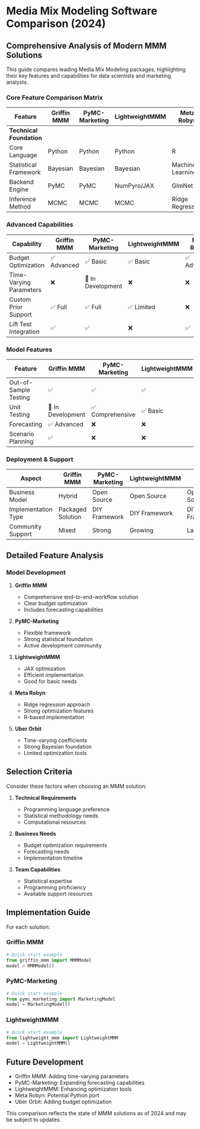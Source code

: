 # Media Mix Modeling Software Comparison (2024)

## Comprehensive Analysis of Modern MMM Solutions

This guide compares leading Media Mix Modeling packages, highlighting their key features and capabilities for data scientists and marketing analysts.

### Core Feature Comparison Matrix

| Feature                     | Griffin MMM                | PyMC-Marketing          | LightweightMMM         | Meta Robyn           | Uber Orbit          |
|----------------------------|---------------------------|------------------------|----------------------|---------------------|-------------------|
| **Technical Foundation**    |                           |                        |                      |                     |                   |
| Core Language              | Python                    | Python                 | Python               | R                   | Python            |
| Statistical Framework      | Bayesian                  | Bayesian               | Bayesian             | Machine Learning    | Bayesian          |
| Backend Engine            | PyMC                      | PyMC                   | NumPyro/JAX          | GlmNet              | STAN/Pyro         |
| Inference Method          | MCMC                      | MCMC                   | MCMC                 | Ridge Regression    | MCMC              |

### Advanced Capabilities

| Capability                 | Griffin MMM                | PyMC-Marketing          | LightweightMMM         | Meta Robyn           | Uber Orbit          |
|----------------------------|---------------------------|------------------------|----------------------|---------------------|-------------------|
| Budget Optimization        | ✅ Advanced               | ✅ Basic               | ✅ Basic             | ✅ Advanced         | ❌                |
| Time-Varying Parameters    | ❌                       | 🔄 In Development      | ❌                  | ❌                 | ✅                |
| Custom Prior Support       | ✅ Full                  | ✅ Full                | ✅ Limited           | ❌                 | ❌                |
| Lift Test Integration      | ✅                       | ✅                     | ❌                  | ✅                 | ❌                |

### Model Features

| Feature                    | Griffin MMM                | PyMC-Marketing          | LightweightMMM         | Meta Robyn           | Uber Orbit          |
|----------------------------|---------------------------|------------------------|----------------------|---------------------|-------------------|
| Out-of-Sample Testing      | ✅                       | ✅                     | ✅                   | ✅                 | ✅                |
| Unit Testing              | 🔄 In Development          | ✅ Comprehensive       | ✅ Basic             | ❌                 | ✅ Comprehensive  |
| Forecasting               | ✅ Advanced               | ❌                     | ❌                  | ❌                 | ❌                |
| Scenario Planning         | ✅                       | ❌                     | ❌                  | ❌                 | ❌                |

### Deployment & Support

| Aspect                     | Griffin MMM                | PyMC-Marketing          | LightweightMMM         | Meta Robyn           | Uber Orbit          |
|----------------------------|---------------------------|------------------------|----------------------|---------------------|-------------------|
| Business Model            | Hybrid                    | Open Source            | Open Source          | Open Source         | Open Source       |
| Implementation Type       | Packaged Solution         | DIY Framework          | DIY Framework        | DIY Framework       | DIY Framework     |
| Community Support         | Mixed                     | Strong                 | Growing              | Large               | Moderate          |

## Detailed Feature Analysis

### Model Development

1. **Griffin MMM**
   - Comprehensive end-to-end-workflow solution
   - Clear budget optimization
   - Includes forecasting capabilities

2. **PyMC-Marketing**
   - Flexible framework
   - Strong statistical foundation
   - Active development community

3. **LightweightMMM**
   - JAX optimization
   - Efficient implementation
   - Good for basic needs

4. **Meta Robyn**
   - Ridge regression approach
   - Strong optimization features
   - R-based implementation

5. **Uber Orbit**
   - Time-varying coefficients
   - Strong Bayesian foundation
   - Limited optimization tools

## Selection Criteria

Consider these factors when choosing an MMM solution:

1. **Technical Requirements**
   - Programming language preference
   - Statistical methodology needs
   - Computational resources

2. **Business Needs**
   - Budget optimization requirements
   - Forecasting needs
   - Implementation timeline

3. **Team Capabilities**
   - Statistical expertise
   - Programming proficiency
   - Available support resources

## Implementation Guide

For each solution:

### Griffin MMM
```python
# Quick start example
from griffin_mmm import MMMModel
model = MMMModel()
```

### PyMC-Marketing
```python
# Quick start example
from pymc_marketing import MarketingModel
model = MarketingModel()
```

### LightweightMMM
```python
# Quick start example
from lightweight_mmm import LightweightMMM
model = LightweightMMM()
```

## Future Development

- Griffin MMM: Adding time-varying parameters
- PyMC-Marketing: Expanding forecasting capabilities
- LightweightMMM: Enhancing optimization tools
- Meta Robyn: Potential Python port
- Uber Orbit: Adding budget optimization

This comparison reflects the state of MMM solutions as of 2024 and may be subject to updates.
